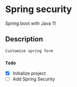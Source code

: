 # Spring security

Spring boot with Java 11

## Description

```
Customize spring form
```

### `Todo`

- [x] Initialize project
- [ ] Add Spring Security
